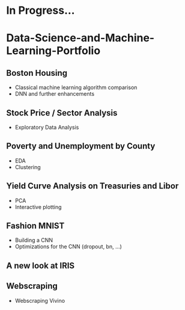 # In Progress...
# Data-Science-and-Machine-Learning-Portfolio

## Boston Housing
* Classical machine learning algorithm comparison
* DNN and further enhancements

## Stock Price / Sector Analysis
* Exploratory Data Analysis

## Poverty and Unemployment by County
* EDA
* Clustering

## Yield Curve Analysis on Treasuries and Libor
* PCA
* Interactive plotting

## Fashion MNIST
* Building a CNN
* Optimizations for the CNN (dropout, bn, ...)

## A new look at IRIS

## Webscraping
* Webscraping Vivino
